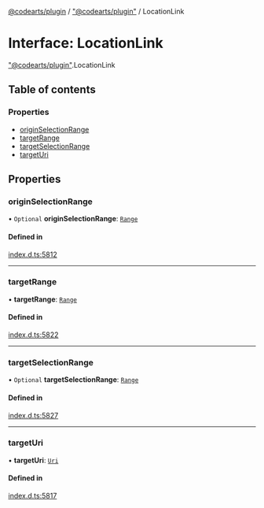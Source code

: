 [@codearts/plugin](../README.md) / ["@codearts/plugin"](../modules/_codearts_plugin_.md) / LocationLink

# Interface: LocationLink

["@codearts/plugin"](../modules/_codearts_plugin_.md).LocationLink

## Table of contents

### Properties

- [originSelectionRange](codearts_plugin_.LocationLink.md#originselectionrange)
- [targetRange](codearts_plugin_.LocationLink.md#targetrange)
- [targetSelectionRange](codearts_plugin_.LocationLink.md#targetselectionrange)
- [targetUri](codearts_plugin_.LocationLink.md#targeturi)

## Properties

### originSelectionRange

• `Optional` **originSelectionRange**: [`Range`](../classes/codearts_plugin_.Range.md)

#### Defined in

[index.d.ts:5812](https://github.com/huaweicloud/cloudide-plugin-api/blob/a4193a8/index.d.ts#L5812)

___

### targetRange

• **targetRange**: [`Range`](../classes/codearts_plugin_.Range.md)

#### Defined in

[index.d.ts:5822](https://github.com/huaweicloud/cloudide-plugin-api/blob/a4193a8/index.d.ts#L5822)

___

### targetSelectionRange

• `Optional` **targetSelectionRange**: [`Range`](../classes/codearts_plugin_.Range.md)

#### Defined in

[index.d.ts:5827](https://github.com/huaweicloud/cloudide-plugin-api/blob/a4193a8/index.d.ts#L5827)

___

### targetUri

• **targetUri**: [`Uri`](../classes/codearts_plugin_.Uri.md)

#### Defined in

[index.d.ts:5817](https://github.com/huaweicloud/cloudide-plugin-api/blob/a4193a8/index.d.ts#L5817)
